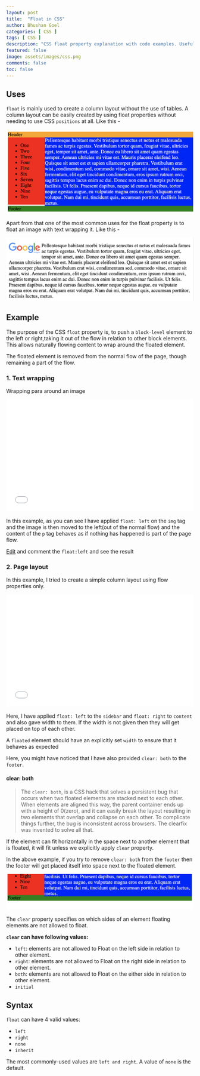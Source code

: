 ```yaml
---
layout: post
title:  "Float in CSS"
author: Bhushan Goel
categories: [ CSS ]
tags: [ CSS ]
description: "CSS float property explanation with code examples. Useful from an interview perspective"
featured: false
image: assets/images/css.png
comments: false
toc: false
---
```

## Uses
`float` is mainly used to create a column layout without the use of tables. A column layout can be easily created by
using float properties without needing to use CSS `positions` at all. Like this -

![image of column layout](https://raw.githubusercontent.com/bhushangoel/ctfi-cdn/master/float-layout.png#post-img)

Apart from that one of the most common uses for the float
property is to float an image with text wrapping it. Like this -

![image of text wrapping](https://raw.githubusercontent.com/bhushangoel/ctfi-cdn/master/Screenshot%202021-05-07%20at%2018.52.19.png#post-img)


## Example
The purpose of the CSS `float` property is, to push a `block-level` element to the left or right,taking it out of the flow in relation to other block elements. This allows naturally flowing content to wrap around the floated element.

The floated element is removed from the normal flow of the page, though remaining a part of the flow.
### 1. Text wrapping
Wrapping para around an image
<iframe width="100%" height="300" src="//jsfiddle.net/crackingthefrontendinterview/pn6ztfxL/27/embedded/result,html,css/" allowfullscreen="allowfullscreen" allowpaymentrequest frameborder="0"></iframe>

In this example, as you can see I have applied `float: left` on the `img` tag and the image is then moved to the left(out of the normal flow) and the content of the `p` tag behaves as if nothing has happened is part of the page flow.

[Edit](http://jsfiddle.net/crackingthefrontendinterview/pn6ztfxL/27/) and comment the `float:left` and see the result

### 2. Page layout
In this example, I tried to create a simple column layout using flow properties only.
<iframe width="100%" height="300" src="//jsfiddle.net/crackingthefrontendinterview/h3y10tkb/28/embedded/result,html,css/" allowfullscreen="allowfullscreen" allowpaymentrequest frameborder="0"></iframe>

Here, I have applied `float: left` to the `sidebar` and `float: right` to `content` and also gave width to them. If the width is not given then they will get placed on top of each other.

A `floated` element should have an explicitly set `width` to ensure that it behaves as expected


Here, you might have noticed that I have also provided `clear: both` to the `footer`.

#### clear: both
> The `clear: both`, is a CSS hack that solves a persistent bug that occurs when two floated elements are stacked next to each other. When elements are aligned this way, the parent container ends up with a height of 0(zero), and it can easily break the layout resulting in two elements that overlap and collapse on each other. To complicate things further, the bug is inconsistent across browsers. The clearfix was invented to solve all that.

If the element can fit horizontally in the space next to another element that is floated, it will fit unless we explicitly apply `clear` property.


In the above example, if you try to remove `clear: both` from the `footer` then the footer will get placed itself into space next to the floated element.

![clear-both-removed](https://raw.githubusercontent.com/bhushangoel/ctfi-cdn/master/Screenshot%202021-05-07%20at%2019.21.03.png#post-img)

The `clear` property specifies on which sides of an element floating elements are not allowed to float.

**`clear` can have following values:**
- `left`: elements are not allowed to Float on the left side in relation to other element.
- `right`: elements are not allowed to Float on the right side in relation to other element.
- `both`: elements are not allowed to Float on the either side in relation to other element.
- `initial`


## Syntax
`float` can have 4 valid values:
- `left`
- `right`
- `none`
- `inherit`

The most commonly-used values are `left and right`. A value of `none` is the default.


